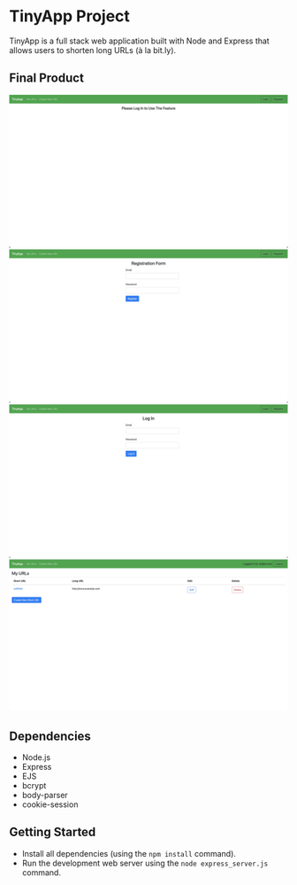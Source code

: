 # TinyApp Project

TinyApp is a full stack web application built with Node and Express that allows users to shorten long URLs (à la bit.ly).

## Final Product

!["Main URLs Page Before Login](https://github.com/htkim94/tinyapp/blob/master/docs/urls-page-before-login.jpg)
!["Registration Page"](https://github.com/htkim94/tinyapp/blob/master/docs/registration-page.jpg)
!["Login Page"](https://github.com/htkim94/tinyapp/blob/master/docs/login-page.jpg)
!["Main URLs Page After Login"](https://github.com/htkim94/tinyapp/blob/master/docs/urls-page-after-login.jpg)

## Dependencies

- Node.js
- Express
- EJS
- bcrypt
- body-parser
- cookie-session

## Getting Started

- Install all dependencies (using the `npm install` command).
- Run the development web server using the `node express_server.js` command.